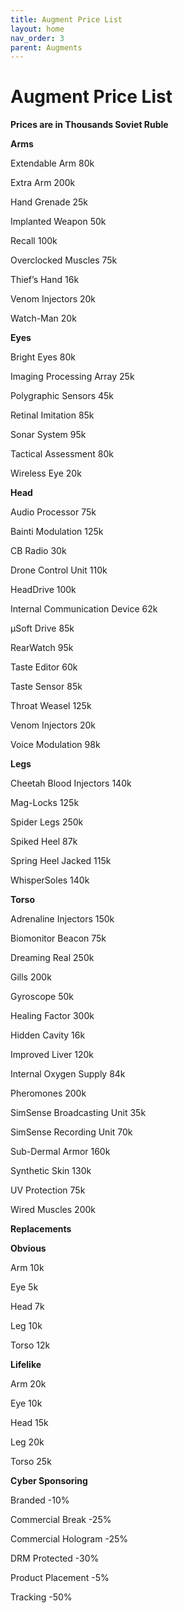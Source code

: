 ```yaml
---
title: Augment Price List
layout: home
nav_order: 3
parent: Augments
---
```





# **Augment Price List**

**Prices are in Thousands Soviet Ruble**

**Arms**

Extendable Arm	80k

Extra Arm	200k

Hand Grenade	25k

Implanted Weapon	50k

Recall	100k

Overclocked Muscles	75k

Thief’s Hand	16k

Venom Injectors	20k

Watch-Man	20k

**Eyes**

Bright Eyes	80k

Imaging Processing Array	25k

Polygraphic Sensors	45k

Retinal Imitation	85k

Sonar System	95k

Tactical Assessment	80k

Wireless Eye	20k

**Head**

Audio Processor	75k

Bainti Modulation	125k

CB Radio	30k

Drone Control Unit	110k

HeadDrive	100k

Internal Communication Device 62k

µSoft Drive	85k

RearWatch	95k

Taste Editor	60k

Taste Sensor	85k

Throat Weasel	125k

Venom Injectors	20k

Voice Modulation	98k

**Legs**

Cheetah Blood Injectors	140k

Mag-Locks	125k

Spider Legs	250k

Spiked Heel	87k

Spring Heel Jacked	115k

WhisperSoles	140k

**Torso**

Adrenaline Injectors	150k

Biomonitor Beacon	75k

Dreaming Real	250k

Gills	200k

Gyroscope	50k

Healing Factor	300k

Hidden Cavity	16k

Improved Liver	120k

Internal Oxygen Supply	84k

Pheromones	200k

SimSense Broadcasting Unit	35k

SimSense Recording Unit	70k

Sub-Dermal Armor	160k

Synthetic Skin	130k

UV Protection	75k

Wired Muscles	200k

**Replacements**

**Obvious**

Arm	10k

Eye	5k

Head	7k

Leg	10k

Torso	12k

**Lifelike**

Arm	20k

Eye	10k

Head	15k

Leg	20k

Torso	25k

**Cyber Sponsoring**

Branded	-10%

Commercial Break	-25%

Commercial Hologram	-25%

DRM Protected	-30%

Product Placement	-5%

Tracking	-50%
